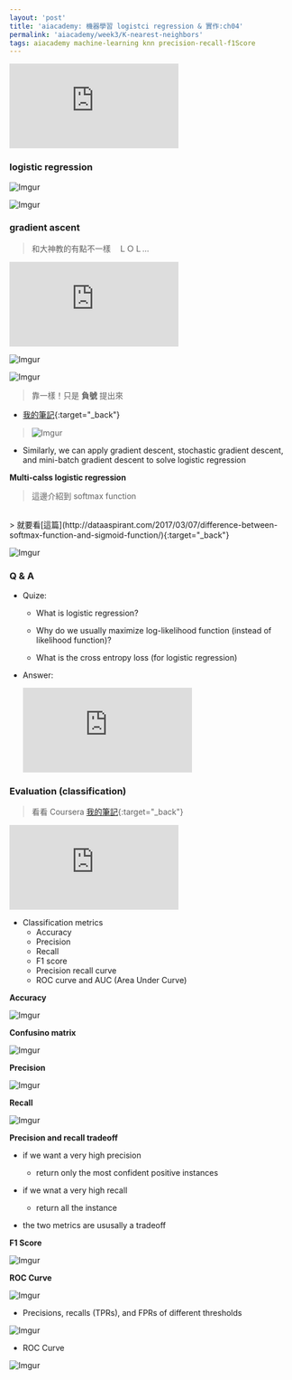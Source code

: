 ```yaml
---
layout: 'post'
title: 'aiacademy: 機器學習 logistci regression & 實作:ch04'
permalink: 'aiacademy/week3/K-nearest-neighbors'
tags: aiacademy machine-learning knn precision-recall-f1Score
---
```


<iframe src="https://www.youtube.com/embed/cZ-lAVT80KE" frameborder="0" allow="accelerometer; autoplay; encrypted-media; gyroscope; picture-in-picture" allowfullscreen></iframe>

### logistic regression

![Imgur](https://i.imgur.com/PBcStCU.gif)

![Imgur](https://i.imgur.com/dcWfKCB.gif)


### gradient ascent

> 和大神教的有點不一樣　ＬＯＬ...

<iframe src="https://www.youtube.com/embed/RHX62jeV5jg" frameborder="0" allow="accelerometer; autoplay; encrypted-media; gyroscope; picture-in-picture" allowfullscreen></iframe>

![Imgur](https://i.imgur.com/ErGFgUz.gif)

![Imgur](https://i.imgur.com/kgjiVon.gif)

> 靠一樣！只是 __負號__  提出來
 - [我的筆記](https://yuting3656.github.io/yutingblog/ml-coursera/week3/logistic-regression-model){:target="_back"}
> 
> ![Imgur](https://i.imgur.com/6YKY0OC.gif)

- Similarly, we can apply gradient descent, stochastic gradient descent, and mini-batch gradient descent to solve logistic regression

__Multi-calss logistic regression__

> 這邊介紹到 softmax function
<br/>
> 就要看[這篇](http://dataaspirant.com/2017/03/07/difference-between-softmax-function-and-sigmoid-function/){:target="_back"}

![Imgur](https://i.imgur.com/cWZxlJA.gif)


### Q & A

- Quize:

   - What is logistic regression? 
   
   - Why do we usually maximize log-likelihood function (instead of likelihood function)? 
   
   - What is the cross entropy loss (for logistic regression)

- Answer:

  <iframe src="https://www.youtube.com/embed/fTl78CHMWWI" frameborder="0" allow="accelerometer; autoplay; encrypted-media; gyroscope; picture-in-picture" allowfullscreen></iframe>



### Evaluation (classification)

> 看看 Coursera [我的筆記](https://yuting3656.github.io/yutingblog//ml-coursera/week6/handling-skewed-data){:target="_back"}

<iframe src="https://www.youtube.com/embed/ITX-NsE01Aw" frameborder="0" allow="accelerometer; autoplay; encrypted-media; gyroscope; picture-in-picture" allowfullscreen></iframe>

- Classification metrics
   - Accuracy
   - Precision
   - Recall
   - F1 score
   - Precision recall curve
   - ROC curve and AUC (Area Under Curve)

__Accuracy__

![Imgur](https://i.imgur.com/BCEAaRo.gif)

__Confusino matrix__

![Imgur](https://i.imgur.com/wuqOEZt.gif)

__Precision__

![Imgur](https://i.imgur.com/QiVPwKL.gif)

__Recall__

![Imgur](https://i.imgur.com/E27PL8w.gif)

__Precision and recall tradeoff__

- if we want a very high precision
   - return only the most confident positive instances

- if we wnat a very high recall
   - return all the instance 

- the two metrics are ususally a tradeoff

__F1 Score__

![Imgur](https://i.imgur.com/SM4uW1f.gif)

__ROC Curve__

![Imgur](https://i.imgur.com/X2k4OEy.gif)

- Precisions, recalls (TPRs), and FPRs of different thresholds

![Imgur](https://i.imgur.com/9go69Bi.gif)

- ROC Curve

![Imgur](https://i.imgur.com/EmhCh8N.gif)